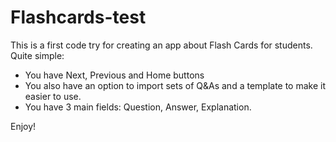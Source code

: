 # Flashcards-test
This is a first code try for creating an app about Flash Cards for students.
Quite simple:
- You have Next, Previous and Home buttons
- You also have an option to import sets of Q&As and a template to make it easier to use.
- You have 3 main fields: Question, Answer, Explanation.

Enjoy!

